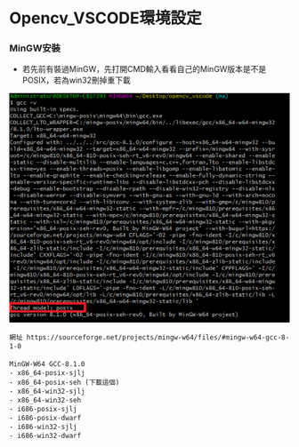 Opencv_VSCODE環境設定
======

### MinGW安裝

+ 若先前有裝過MinGW，先打開CMD輸入看看自己的MinGW版本是不是POSIX，若為win32刪掉重下載

![markdown-viewer](image/1.png)

```
網址 https://sourceforge.net/projects/mingw-w64/files/#mingw-w64-gcc-8-1-0

MinGW-W64 GCC-8.1.0
- x86_64-posix-sjlj
- x86_64-posix-seh (下載這個)
- x86_64-win32-sjlj
- x86_64-win32-seh
- i686-posix-sjlj
- i686-posix-dwarf
- i686-win32-sjlj
- i686-win32-dwarf

```

